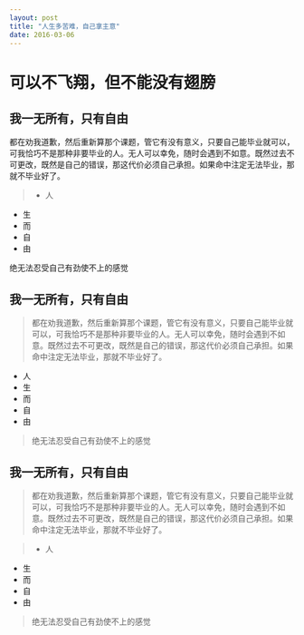 ```yaml
---
layout: post
title: "人生多苦难，自己拿主意"
date: 2016-03-06
---
```



可以不飞翔，但不能没有翅膀
===


我一无所有，只有自由
---

都在劝我道歉，然后重新算那个课题，管它有没有意义，只要自己能毕业就可以，可我恰巧不是那种非要毕业的人。无人可以幸免，随时会遇到不如意。既然过去不可更改，既然是自己的错误，那这代价必须自己承担。如果命中注定无法毕业，那就不毕业好了。

>- 人
- 生
- 而
- 自
- 由

绝无法忍受自己有劲使不上的感觉


我一无所有，只有自由
---

>都在劝我道歉，然后重新算那个课题，管它有没有意义，只要自己能毕业就可以，可我恰巧不是那种非要毕业的人。无人可以幸免，随时会遇到不如意。既然过去不可更改，既然是自己的错误，那这代价必须自己承担。如果命中注定无法毕业，那就不毕业好了。

- 人
- 生
- 而
- 自
- 由

>绝无法忍受自己有劲使不上的感觉

>
我一无所有，只有自由
---

>都在劝我道歉，然后重新算那个课题，管它有没有意义，只要自己能毕业就可以，可我恰巧不是那种非要毕业的人。无人可以幸免，随时会遇到不如意。既然过去不可更改，既然是自己的错误，那这代价必须自己承担。如果命中注定无法毕业，那就不毕业好了。

>- 人
- 生
- 而
- 自
- 由

>绝无法忍受自己有劲使不上的感觉

